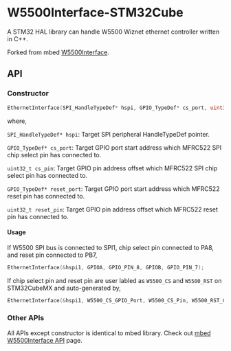 # W5500Interface-STM32Cube

A STM32 HAL library can handle W5500 Wiznet ethernet controller written in C++.

Forked from mbed [W5500Interface](https://os.mbed.com/teams/EthernetInterfaceW5500-makers/code/W5500Interface/).

## API

### Constructor

```cpp
EthernetInterface(SPI_HandleTypeDef* hspi, GPIO_TypeDef* cs_port, uint32_t cs_pin, GPIO_TypeDef* reset_port, uint32_t reset_pin);
```
where,

`SPI_HandleTypeDef* hspi`: Target SPI peripheral HandleTypeDef pointer.

`GPIO_TypeDef* cs_port`: Target GPIO port start address which MFRC522 SPI chip select pin has connected to.

`uint32_t cs_pin`: Target GPIO pin address offset which MFRC522 SPI chip select pin has connected to.

`GPIO_TypeDef* reset_port`: Target GPIO port start address which MFRC522 reset pin has connected to.

`uint32_t reset_pin`: Target GPIO pin address offset which MFRC522 reset pin has connected to.

#### Usage
If W5500 SPI bus is connected to SPI1, chip select pin connected to PA8, and reset pin connected to PB7,
```cpp
EthernetInterface(&hspi1, GPIOA, GPIO_PIN_8, GPIOB, GPIO_PIN_7);
```
If chip select pin and reset pin are user labled as `W5500_CS` and `W5500_RST` on STM32CubeMX and auto-generated by,
```cpp
EthernetInterface(&hspi1, W5500_CS_GPIO_Port, W5500_CS_Pin, W5500_RST_GPIO_Port, W5500_RST_Pin);
```

### Other APIs
All APIs except constructor is identical to mbed library. Check out [mbed W5500Interface API](https://os.mbed.com/teams/EthernetInterfaceW5500-makers/code/W5500Interface/docs/tip/) page.
